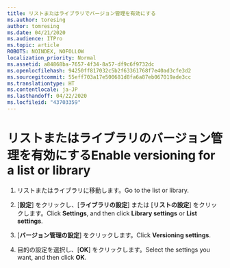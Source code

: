 ```yaml
---
title: リストまたはライブラリでバージョン管理を有効にする
ms.author: toresing
author: tomresing
ms.date: 04/21/2020
ms.audience: ITPro
ms.topic: article
ROBOTS: NOINDEX, NOFOLLOW
localization_priority: Normal
ms.assetid: a84868ba-7657-4f34-8a57-df9c6f9732dc
ms.openlocfilehash: 94250ff817032c5b2f63361768f7e40ad3cfe3d2
ms.sourcegitcommit: 55eff703a17e500681d8fa6a87eb067019ade3cc
ms.translationtype: HT
ms.contentlocale: ja-JP
ms.lasthandoff: 04/22/2020
ms.locfileid: "43703359"
---
```

# <a name="enable-versioning-for-a-list-or-library"></a><span data-ttu-id="558bf-102">リストまたはライブラリのバージョン管理を有効にする</span><span class="sxs-lookup"><span data-stu-id="558bf-102">Enable versioning for a list or library</span></span>

1. <span data-ttu-id="558bf-103">リストまたはライブラリに移動します。</span><span class="sxs-lookup"><span data-stu-id="558bf-103">Go to the list or library.</span></span>
    
2. <span data-ttu-id="558bf-104">[**設定**] をクリックし、[**ライブラリの設定**] または [**リストの設定**] をクリックします。</span><span class="sxs-lookup"><span data-stu-id="558bf-104">Click **Settings**, and then click **Library settings** or **List settings**.</span></span>
    
3. <span data-ttu-id="558bf-105">[**バージョン管理の設定**] をクリックします。</span><span class="sxs-lookup"><span data-stu-id="558bf-105">Click **Versioning settings**.</span></span>
    
4. <span data-ttu-id="558bf-106">目的の設定を選択し、[**OK**] をクリックします。</span><span class="sxs-lookup"><span data-stu-id="558bf-106">Select the settings you want, and then click **OK**.</span></span>
    


